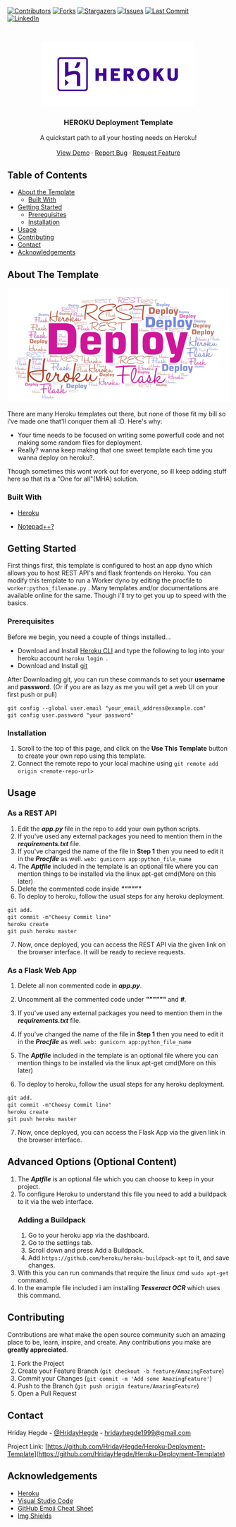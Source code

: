 <!-- PROJECT SHIELDS -->
<!--
*** I'm using markdown "reference style" links for readability.
*** Reference links are enclosed in brackets [ ] instead of parentheses ( ).
*** See the bottom of this document for the declaration of the reference variables
*** for contributors-url, forks-url, etc. This is an optional, concise syntax you may use.
*** https://www.markdownguide.org/basic-syntax/#reference-style-links
-->
[![Contributors][contributors-shield]][contributors-url]
[![Forks][forks-shield]][forks-url]
[![Stargazers][stars-shield]][stars-url]
[![Issues][issues-shield]][issues-url]
[![Last Commit][last-activity-shield]][last-activity-url] <br />
[![LinkedIn][linkedin-shield]][linkedin-url]
<!--[![MIT License][license-shield]][license-url]-->



<!-- PROJECT LOGO -->
<br />
<p align="center">
  <a href="https://github.com/HridayHegde/Heroku-Deployment-Template">
    <img src="Rimages/logo.png" alt="Logo" >
  </a>

  <h3 align="center">HEROKU Deployment Template</h3>

  <p align="center">
    A quickstart path to all your hosting needs on Heroku!
    <!--<br />
    <a href="https://github.com/HridayHegde/Heroku-Deployment-Template"><strong>Explore the docs »</strong></a> -->
    <br />
    <br />
    <a href="https://github.com/HridayHegde/Heroku-Deployment-Template">View Demo</a>
    ·
    <a href="https://github.com/HridayHegde/Heroku-Deployment-Template/issues">Report Bug</a>
    ·
    <a href="https://github.com/HridayHegde/Heroku-Deployment-Template/issues">Request Feature</a>
  </p>
</p>



<!-- TABLE OF CONTENTS -->
## Table of Contents

* [About the Template](#about-the-project)
  * [Built With](#built-with)
* [Getting Started](#getting-started)
  * [Prerequisites](#prerequisites)
  * [Installation](#installation)
* [Usage](#usage)<!--* [Roadmap](#roadmap)-->
* [Contributing](#contributing)<!--* [License](#license)-->
* [Contact](#contact)
* [Acknowledgements](#acknowledgements)



<!-- ABOUT THE PROJECT -->
## About The Template

<p align="center">
  <a href="https://github.com/HridayHegde/Heroku-Deployment-Template">
    <img src=Rimages/HerokuWordArt.png alt="Logo" >
  </a> <!--[![Product Name Screen Shot][product-screenshot]](https://example.com) --></p>

There are many Heroku templates out there, but none of those fit my bill so i've made one that'll conquer them all :D. <!-- LOL -->
Here's why:
* Your time needs to be focused on writing some powerfull code and not making some random files for deployment.
* Really? wanna keep making that one sweet template each time you wanna deploy on heroku?.

Though sometimes this wont work out for everyone, so ill keep adding stuff here so that its a "One for all"(MHA) solution.

### Built With

* [Heroku](https://heroku.com/)

* [Notepad++?](https://notepad-plus-plus.org/)



<!-- GETTING STARTED -->
## Getting Started
First things first, this template is configured to host an app dyno which allows you to host REST API's and flask frontends on Heroku. You can modify this template to run a Worker dyno by editing the procfile to ``` worker:python_filename.py``` . Many templates and/or documentations are available online for the same. Though i'll try to get you up to speed with the basics.

### Prerequisites

Before we begin, you need a couple of things installed...
* Download and Install [Heroku CLI](https://devcenter.heroku.com/articles/heroku-cli) and type the following to log into your heroku account ```heroku login ```. 
* Download and Install [git](https://git-scm.com/downloads)

After Downloading git, you can run these commands to set your **username** and **password**.
(Or if you are as lazy as me you will get a web UI on your first push or pull)
```
git config --global user.email "your_email_address@example.com" 
git config user.password "your password" 
``` 
<!--```sh
npm install npm@latest -g
```-->

### Installation

1. Scroll to the top of this page, and click on the **Use This Template** button to create your own repo using this template.
2. Connect the remote repo to your local machine using ``` git remote add origin <remote-repo-url> ```

<!-- USAGE EXAMPLES -->
## Usage

### As a REST API
1. Edit the ***app.py*** file in the repo to add your own python scripts. 
2. If you've used any external packages you need to mention them in the ***requirements.txt*** file. 
3. If you've changed the name of the file in **Step 1** then you need to edit it in the ***Procfile*** as well.
```web: gunicorn app:python_file_name```
4. The ***Aptfile*** included in the template is an optional file where you can mention things to be installed via the linux apt-get cmd(More on this later)
5. Delete the commented code inside ***""""""***
6. To deploy to heroku, follow the usual steps for any heroku deployment.
```
git add.
git commit -m"Cheesy Commit line"
heroku create
git push heroku master
```
7. Now, once deployed, you can access the REST API via the given link on the browser interface. It will be ready to recieve requests.


### As a Flask Web App
1. Delete all non commented code in ***app.py***.
2. Uncomment all the commented code under ***""""""*** and ***#***.
3. If you've used any external packages you need to mention them in the ***requirements.txt*** file. 
4. If you've changed the name of the file in **Step 1** then you need to edit it in the ***Procfile*** as well.
```web: gunicorn app:python_file_name```
5. The ***Aptfile*** included in the template is an optional file where you can mention things to be installed via the linux apt-get cmd(More on this later)

6. To deploy to heroku, follow the usual steps for any heroku deployment.
```
git add.
git commit -m"Cheesy Commit line"
heroku create
git push heroku master
```
7. Now, once deployed, you can access the Flask App via the given link in the browser interface.



## Advanced Options (Optional Content)
1. The ***Aptfile*** is an optional file which you can choose to keep in your project.
2. To configure Heroku to understand this file you need to add a buildpack to it via the web interface.
    ### Adding a Buildpack
    1. Go to your heroku app via the dashboard.
    2. Go to the settings tab.
    3. Scroll down and press Add a Buildpack.
    4. Add ```https://github.com/heroku/heroku-buildpack-apt``` to it, and save changes. 
2. With this you can run commands that require the linux cmd ```sudo apt-get``` command.
3. In the example file included i am installing ***Tesseract OCR*** which uses this command.
<!-- ROADMAP 
## Roadmap

See the [open issues](https://github.com/othneildrew/Best-README-Template/issues) for a list of proposed features (and known issues).

-->

<!-- CONTRIBUTING -->
## Contributing

Contributions are what make the open source community such an amazing place to be, learn, inspire, and create. Any contributions you make are **greatly appreciated**.

1. Fork the Project
2. Create your Feature Branch (`git checkout -b feature/AmazingFeature`)
3. Commit your Changes (`git commit -m 'Add some AmazingFeature'`)
4. Push to the Branch (`git push origin feature/AmazingFeature`)
5. Open a Pull Request



<!-- LICENSE 
## License

Distributed under the MIT License. See `LICENSE` for more information.
-->


<!-- CONTACT -->
## Contact

Hriday Hegde - [@HridayHegde](https://www.linkedin.com/in/hridayhegde/) - hridayhegde1999@gmail.com

Project Link: [https://github.com/HridayHegde/Heroku-Deployment-Template](https://github.com/HridayHegde/Heroku-Deployment-Template)



<!-- ACKNOWLEDGEMENTS -->
## Acknowledgements
* [Heroku](https://heroku.com/)
* [Visual Studio Code](https://code.visualstudio.com/)
* [GitHub Emoji Cheat Sheet](https://www.webpagefx.com/tools/emoji-cheat-sheet)
* [Img Shields](https://shields.io)
<!--* [Choose an Open Source License](https://choosealicense.com)
* [GitHub Pages](https://pages.github.com)
* [Animate.css](https://daneden.github.io/animate.css)
* [Loaders.css](https://connoratherton.com/loaders)
* [Slick Carousel](https://kenwheeler.github.io/slick)
* [Smooth Scroll](https://github.com/cferdinandi/smooth-scroll)
* [Sticky Kit](http://leafo.net/sticky-kit)
* [JVectorMap](http://jvectormap.com)
* [Font Awesome](https://fontawesome.com)-->





<!-- MARKDOWN LINKS & IMAGES -->
<!-- https://www.markdownguide.org/basic-syntax/#reference-style-links -->
[last-activity-shield]: https://img.shields.io/github/last-commit/HridayHegde/Heroku-Deployment-Template?style=flat-square
[last-activity-url]: https://github.com/reubence
[contributors-shield]: https://img.shields.io/github/contributors/HridayHegde/Heroku-Deployment-Template.svg?style=flat-square
[contributors-url]: https://github.com/HridayHegde/Heroku-Deployment-Template/graphs/contributors
[forks-shield]: https://img.shields.io/github/forks/HridayHegde/Heroku-Deployment-Template.svg?style=flat-square
[forks-url]: https://github.com/HridayHegde/Heroku-Deployment-Template/network/members
[stars-shield]: https://img.shields.io/github/stars/HridayHegde/Heroku-Deployment-Template.svg?style=flat-square
[stars-url]: https://github.com/HridayHegde/Heroku-Deployment-Template/stargazers
[issues-shield]: https://img.shields.io/github/issues/HridayHegde/Heroku-Deployment-Template.svg?style=flat-square
[issues-url]: https://github.com/HridayHegde/Heroku-Deployment-Template/issues
[license-shield]: https://img.shields.io/github/license/HridayHegde/Heroku-Deployment-Template.svg?style=flat-square
[license-url]: https://github.com/HridayHegde/Heroku-Deployment-Template/blob/master/LICENSE.txt
[linkedin-shield]: https://img.shields.io/badge/-LinkedIn-black.svg?style=flat-square&logo=linkedin&colorB=555
[linkedin-url]: https://www.linkedin.com/in/hridayhegde/
[product-screenshot]: https://lh3.googleusercontent.com/proxy/l3Fi5jqPd6axyq2qRIgC_LqGaQgY4TplQuqMBctQlzhH2wEidEIbA2BNpVOrSC7idwzDB6G_pm-tLvZMbJa6BVznty5hQH7XlSWe4XjbHO_tAgO7H7o4-3IUERI6Kqgs
